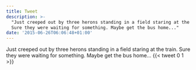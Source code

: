 ```yaml
---
title: Tweet
description: >-
  "Just creeped out by three herons standing in a field staring at the train.
  Sure they were waiting for something. Maybe get the bus home..."
date: '2015-06-26T06:06:48+01:00'
---
```

Just creeped out by three herons standing in a field staring at the train. Sure they were waiting for something. Maybe get the bus home...
      {{< tweet 0 1 >}}
    
